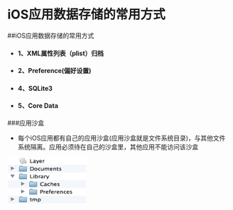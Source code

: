 # iOS应用数据存储的常用方式

##iOS应用数据存储的常用方式

 - #### 1、XML属性列表（plist）归档
 - #### 2、Preference(偏好设置)
 - #### 4、SQLite3 
 - #### 5、Core Data

###应用沙盒
- 每个iOS应用都有自己的应用沙盒(应用沙盒就是文件系统目录)，与其他文件系统隔离。应用必须待在自己的沙盒里，其他应用不能访问该沙盒


 ![](save.png)